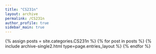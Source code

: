 ```yaml
---
title: "CS231n"
layout: archive
permalink: /CS231n
author_profile: true
sidebar_main: true
---
```



{% assign posts = site.categories.CS231n %}
{% for post in posts %} {% include archive-single2.html type=page.entries_layout %} {% endfor %}
